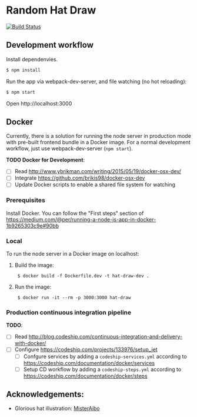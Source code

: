 Random Hat Draw
===============

[![Build Status](https://travis-ci.org/coopy/random-hat-draw.svg?branch=master)](https://travis-ci.org/coopy/random-hat-draw)

## Development workflow

Install dependenvies.

```sh
$ npm install
```

Run the app via webpack-dev-server, and file watching (no hot reloading):

```sh
$ npm start
```

Open http://localhost:3000

## Docker

Currently, there is a solution for running the node server in production mode with pre-built frontend bundle in a Docker image. For a normal development workflow, just use webpack-dev-server (`npm start`).


**TODO Docker for Development**:
- [ ] Read http://www.ybrikman.com/writing/2015/05/19/docker-osx-dev/
- [ ] Integrate https://github.com/brikis98/docker-osx-dev
- [ ] Update Docker scripts to enable a shared file system for watching

### Prerequisites

Install Docker. You can follow the "First steps" section of https://medium.com/@per/running-a-node-js-app-in-docker-1b9265303c9e#90bb

### Local

To run the node server in a Docker image on localhost:

1. Build the image:

        $ docker build -f Dockerfile.dev -t hat-draw-dev .

2. Run the image:

        $ docker run -it --rm -p 3000:3000 hat-draw

### Production continuous integration pipeline

**TODO**:

- [ ] Read http://blog.codeship.com/continuous-integration-and-delivery-with-docker/
- [ ] Configure https://codeship.com/projects/133976/setup_jet
  - [ ] Confgure services by adding a `codeship-services.yml` according to https://codeship.com/documentation/docker/services
  - [ ] Setup CD workflow by adding a `codeship-steps.yml` according to https://codeship.com/documentation/docker/steps

## Acknowledgements:

- Glorious hat illustration: [MisterAibo](http://misteraibo.deviantart.com/art/Vector-Hat-Tophat-298929165)
